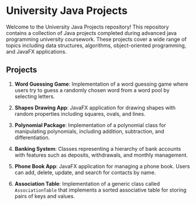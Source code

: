 # University Java Projects

Welcome to the University Java Projects repository! This repository contains a collection of Java projects completed during advanced java programming university coursework. 
These projects cover a wide range of topics including data structures, algorithms, object-oriented programming, and JavaFX applications.

## Projects

1. **Word Guessing Game**: Implementation of a word guessing game where users try to guess a randomly chosen word from a word pool by selecting letters.

2. **Shapes Drawing App**: JavaFX application for drawing shapes with random properties including squares, ovals, and lines.

3. **Polynomial Package**: Implementation of a polynomial class for manipulating polynomials, including addition, subtraction, and differentiation.

4. **Banking System**: Classes representing a hierarchy of bank accounts with features such as deposits, withdrawals, and monthly management.

5. **Phone Book App**: JavaFX application for managing a phone book. Users can add, delete, update, and search for contacts by name.

6. **Association Table**: Implementation of a generic class called `AssociationTable` that implements a sorted associative table for storing pairs of keys and values.

